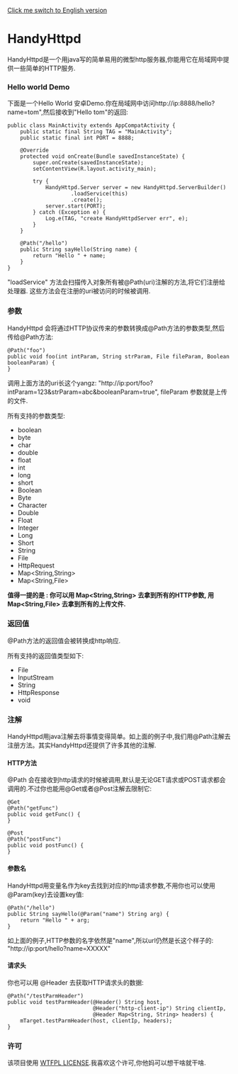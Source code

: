 [Click me switch to English version](https://github.com/bluesky466/HandyHTTPD/blob/master/README.md)

# HandyHttpd

HandyHttpd是一个用java写的简单易用的微型http服务器,你能用它在局域网中提供一些简单的HTTP服务.


### Hello world Demo

下面是一个Hello World 安卓Demo.你在局域网中访问http://ip:8888/hello?name=tom",然后接收到"Hello tom"的返回:

```
public class MainActivity extends AppCompatActivity {
    public static final String TAG = "MainActivity";
    public static final int PORT = 8888;

    @Override
    protected void onCreate(Bundle savedInstanceState) {
        super.onCreate(savedInstanceState);
        setContentView(R.layout.activity_main);

        try {
            HandyHttpd.Server server = new HandyHttpd.ServerBuilder()
                    .loadService(this)
                    .create();
            server.start(PORT);
        } catch (Exception e) {
            Log.e(TAG, "create HandyHttpdServer err", e);
        }
    }

    @Path("/hello")
    public String sayHello(String name) {
        return "Hello " + name;
    }
}
```

"loadService" 方法会扫描传入对象所有被@Path(uri)注解的方法,将它们注册给处理器. 这些方法会在注册的uri被访问的时候被调用.


### 参数

HandyHttpd 会将通过HTTP协议传来的参数转换成@Path方法的参数类型,然后传给@Path方法:

```
@Path("foo")
public void foo(int intParam, String strParam, File fileParam, Boolean booleanParam) {
}
```

调用上面方法的uri长这个yangz: "http://ip:port/foo?intParam=123&strParam=abc&booleanParam=true", fileParam 参数就是上传的文件.

所有支持的参数类型:

- boolean
- byte
- char
- double
- float
- int
- long
- short
- Boolean
- Byte
- Character
- Double
- Float
- Integer
- Long
- Short
- String
- File
- HttpRequest
- Map<String,String>
- Map<String,File>

__值得一提的是 : 你可以用 Map\<String,String\> 去拿到所有的HTTP参数, 用 Map\<String,File\> 去拿到所有的上传文件.__

### 返回值

@Path方法的返回值会被转换成http响应.

所有支持的返回值类型如下:

- File
- InputStream
- String
- HttpResponse
- void

### 注解

HandyHttpd用java注解去将事情变得简单。如上面的例子中,我们用@Path注解去注册方法。其实HandyHttpd还提供了许多其他的注解.

#### HTTP方法

@Path 会在接收到http请求的时候被调用,默认是无论GET请求或POST请求都会调用的.不过你也能用@Get或者@Post注解去限制它:

```
@Get
@Path("getFunc")
public void getFunc() {
}

@Post
@Path("postFunc")
public void postFunc() {
}
```

#### 参数名

HandyHttpd用变量名作为key去找到对应的http请求参数,不用你也可以使用@Param(key)去设置key值:

```
@Path("/hello")
public String sayHello(@Param("name") String arg) {
    return "Hello " + arg;
}
```

如上面的例子,HTTP参数的名字依然是"name",所以url仍然是长这个样子的: "http://ip:port/hello?name=XXXXX"

#### 请求头

你也可以用 @Header 去获取HTTP请求头的数据:

```
@Path("/testParmHeader")
public void testParmHeader(@Header() String host,
                           @Header("http-client-ip") String clientIp,
                           @Header Map<String, String> headers) {
    mTarget.testParmHeader(host, clientIp, headers);
}
```


### 许可

该项目使用 [WTFPL LICENSE](http://www.wtfpl.net/).我喜欢这个许可,你他妈可以想干啥就干啥.

